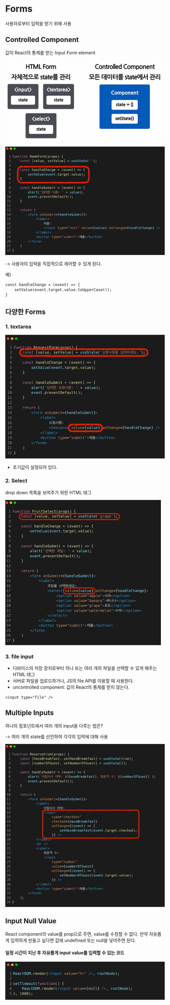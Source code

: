 # Forms

사용자로부터 입력을 받기 위해 사용



## Controlled Component

값이 React의 통제를 받는 Input Form element

![image-20220627001727867](11_Forms.assets/image-20220627001727867.png)

![image-20220627001823617](11_Forms.assets/image-20220627001823617.png)



-> 사용자의 입력을 직접적으로 제어할 수 있게 된다.

예)

```react
const handleChange = (event) => {
    setValue(event.target.value.toUpperCase());
}
```



## 다양한 Forms

### 1. textarea

![image-20220627002129062](11_Forms.assets/image-20220627002129062.png)

- 초기값이 설정되어 있다.



### 2. Select

drop down 목록을 보여주기 위한 HTML 태그

![image-20220627002217461](11_Forms.assets/image-20220627002217461.png)



### 3. file input

- 디바이스의 저장 장치로부터 하나 또는 여러 개의 파일을 선택할 수 있게 해주는 HTML 태그
- 서버로 파일을 업로드하거나, JS의 file API를 이용할 때 사용한다. 
- uncontrolled component: 값이 React의 통제를 받지 않는다.

```react
<input type="file" />
```



## Multiple Inputs

하나의 컴포넌트에서 여러 개의 input을 다루는 법은?

-> 여러 개의 state를 선언하여 각각의 입력에 대해 사용

![image-20220627003142856](11_Forms.assets/image-20220627003142856.png)



## Input Null Value

React component의 value를 prop으로 주면, value를 수정할 수 없다. 만약 자유롭게 입력하게 만들고 싶다면 값에 undefined 또는 null을 넣어주면 된다.

#### 일정 시간이 지난 후 자유롭게 input value를 입력할 수 있는 코드

![image-20220627003259384](11_Forms.assets/image-20220627003259384.png)